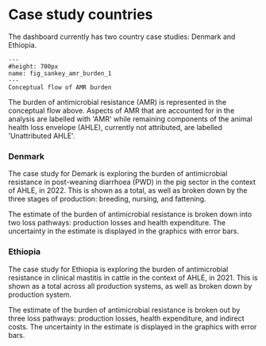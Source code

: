 # Case study countries
<p>
The dashboard currently has two country case studies: Denmark and Ethiopia.
</p>

```{figure} ../Images/AMR_case_study_sankeymatic.png
---
#height: 700px
name: fig_sankey_amr_burden_1
---
Conceptual flow of AMR burden
```

<p>
The burden of antimicrobial resistance (AMR) is represented in the conceptual flow above. 
Aspects of AMR that are accounted for in the analysis are labelled with 'AMR' while remaining components of the animal health loss envelope (AHLE), currently not attributed, are labelled 'Unattributed AHLE'.
</p>

<h3>Denmark</h3>
<p>
The case study for Demark is exploring the burden of antimicrobial resistance in post-weaning diarrhoea (PWD) in the pig sector in the context of AHLE, in 2022. 
This is shown as a total, as well as broken down by the three stages of production: breeding, nursing, and fattening.
<p>
The estimate of the burden of antimicrobial resistance is broken down into two loss pathways: production losses and health expenditure. 
The uncertainty in the estimate is displayed in the graphics with error bars.
</p>
</p>

<h3>Ethiopia</h3>
<p>
The case study for Ethiopia is exploring the burden of antimicrobial resistance in clinical mastitis in cattle in the context of AHLE, in 2021. 
This is shown as a total across all production systems, as well as broken down by production system.
<p>
The estimate of the burden of antimicrobial resistance is broken out by three loss pathways: production losses, health expenditure, and indirect costs. 
The uncertainty in the estimate is displayed in the graphics with error bars.
</p>
</p>


